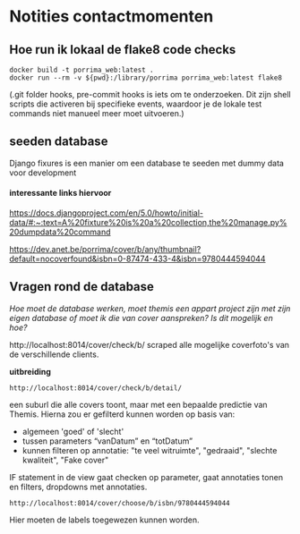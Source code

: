# Notities contactmomenten

## Hoe run ik lokaal de flake8 code checks
```
docker build -t porrima_web:latest .
docker run --rm -v ${pwd}:/library/porrima porrima_web:latest flake8

```

(.git folder hooks, pre-commit hooks is iets om te onderzoeken.
Dit zijn shell scripts die activeren bij specifieke events, waardoor je de lokale test commands niet manueel meer moet uitvoeren.)

## seeden database

Django fixures is een manier om een database te seeden met dummy data voor development

#### interessante links hiervoor
https://docs.djangoproject.com/en/5.0/howto/initial-data/#:~:text=A%20fixture%20is%20a%20collection,the%20manage.py%20dumpdata%20command

https://dev.anet.be/porrima/cover/b/any/thumbnail?default=nocoverfound&isbn=0-87474-433-4&isbn=9780444594044

## Vragen rond de database
*Hoe moet de database werken, moet themis een appart project zijn met zijn eigen database of 
moet ik die van cover aanspreken? Is dit mogelijk en hoe?*

http://localhost:8014/cover/check/b/ scraped alle mogelijke coverfoto's van de verschillende clients.

**uitbreiding**
```
http://localhost:8014/cover/check/b/detail/
```
een suburl die alle covers toont, maar met een bepaalde predictie van Themis. Hierna zou er gefilterd kunnen worden op basis van:
- algemeen 'goed' of 'slecht'
- tussen parameters “vanDatum” en “totDatum”
- kunnen filteren op annotatie: "te veel witruimte", "gedraaid", "slechte kwaliteit", "Fake cover"

IF statement in de view gaat checken op parameter, gaat annotaties tonen en filters, dropdowns met annotaties.
```
http://localhost:8014/cover/choose/b/isbn/9780444594044
```
Hier moeten de labels toegewezen kunnen worden.
